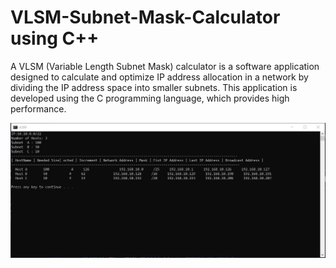# VLSM-Subnet-Mask-Calculator using C++
A VLSM (Variable Length Subnet Mask) calculator is a software application designed to calculate and optimize IP address allocation in a network by dividing the IP address space into smaller subnets. This application is developed using the C programming language, which provides high performance.


![alt text](https://github.com/AbdulOhab/VLSM-calculator-Using-C-/blob/d3c935e1f2efb85ad62ca56d8d4d37c88a0c61cf/output%20pic.JPG)


